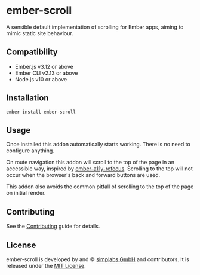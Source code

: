 ember-scroll
==============================================================================

A sensible default implementation of scrolling for Ember apps, aiming to mimic static site behaviour.


Compatibility
------------------------------------------------------------------------------

* Ember.js v3.12 or above
* Ember CLI v2.13 or above
* Node.js v10 or above


Installation
------------------------------------------------------------------------------

```
ember install ember-scroll
```


Usage
------------------------------------------------------------------------------

Once installed this addon automatically starts working. There is no need to configure anything.

On route navigation this addon will scroll to the top of the page in an accessible way, inspired by [ember-a11y-refocus](https://github.com/ember-a11y/ember-a11y-refocus). Scrolling to the top will not occur when the browser's back and forward buttons are used.

This addon also avoids the common pitfall of scrolling to the top of the page on initial render.


Contributing
------------------------------------------------------------------------------

See the [Contributing](CONTRIBUTING.md) guide for details.


License
------------------------------------------------------------------------------

ember-scroll is developed by and &copy; [simplabs GmbH](http://simplabs.com) and contributors. It is released under the [MIT License](LICENSE).

